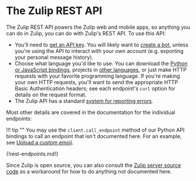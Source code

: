 # The Zulip REST API

The Zulip REST API powers the Zulip web and mobile apps, so anything
you can do in Zulip, you can do with Zulip's REST API.  To use this API:

* You'll need to [get an API key](/api/api-keys-zuliprc).  You will likely
  want to [create a bot](/help/add-a-bot-or-integration), unless you're
  using the API to interact with
  your own account (e.g. exporting your personal message history).
* Choose what language you'd like to use.  You can download the
  [Python or JavaScript bindings](/api/installation-instructions), projects in
  [other languages](/api/client-libraries), or
  just make HTTP requests with your favorite programming language.  If
  you're making your own HTTP requests, you'll want to send the
  appropriate HTTP Basic Authentication headers; see each endpoint's
  `curl` option for details on the request format.
* The Zulip API has a standard
  [system for reporting errors](/api/rest-error-handling).

Most other details are covered in the documentation for the individual
endpoints:

!!! tip ""
    You may use the `client.call_endpoint` method of our Python API
    bindings to call an endpoint that isn't documented here. For an
    example, see [Upload a custom emoji](/api/upload-custom-emoji).

{!rest-endpoints.md!}

Since Zulip is open source, you can also consult the
[Zulip server source code](https://github.com/zulip/zulip/) as a
workaround for how to do anything not documented here.
